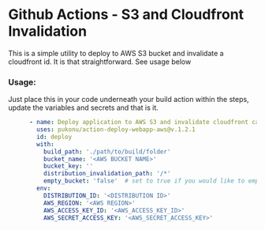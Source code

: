 # Github Actions - S3 and Cloudfront Invalidation
This is a simple utility to deploy to AWS S3 bucket and invalidate a cloudfront id. It is that straightforward. See usage below

### Usage:
Just place this in your code underneath your build action within the steps, update the variables and secrets and that is it.
```yaml
      - name: Deploy application to AWS S3 and invalidate cloudfront cache
        uses: pukonu/action-deploy-webapp-aws@v.1.2.1
        id: deploy
        with:
          build_path: './path/to/build/folder'
          bucket_name: '<AWS BUCKET NAME>'
          bucket_key: ''
          distribution_invalidation_path: '/*'
          empty_bucket: 'false'  # set to true if you would like to empty the bucket first
        env:
          DISTRIBUTION_ID: '<DISTRIBUTION ID>'
          AWS_REGION: '<AWS REGION>'
          AWS_ACCESS_KEY_ID: '<AWS_ACCESS_KEY_ID>'
          AWS_SECRET_ACCESS_KEY: '<AWS_SECRET_ACCESS_KEY>'
```
